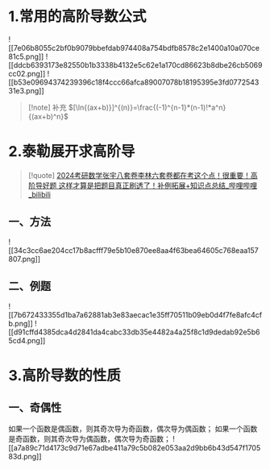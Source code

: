 # 1.常用的高阶导数公式
![[7e06b8055c2bf0b9079bbefdab974408a754bdfb8578c2e1400a10a070ce81c5.png]]
![[ddcb6393173e82550b1b3338b4132e5c62e1a170cd86623b8dbe26cb5069cc02.png]]
![[b53e09694374239396c18f4ccc66afca89007078b18195395e3fd077254331e3.png]]
>[!note] 补充
>$[\ln{(ax+b)}]^{(n)}=\frac{(-1)^{n-1}*(n-1)!*a^n}{(ax+b)^n}$

# 2.泰勒展开求高阶导
>[!quote] 
>[2024考研数学张宇八套卷李林六套卷都在考这个点！很重要！高阶导好题 这样才算是把题目真正刷透了！补例拓展+知识点总结_哔哩哔哩_bilibili](https://www.bilibili.com/video/BV1Gu4y1A7gT/?spm_id_from=333.999.0.0&vd_source=8c8193ecde970197a86f2b439e9a9d25)

## 一、方法
![[34c3cc6ae204cc17b8acfff79e5b10e870ee8aa4f63bea64605c768eaa157807.png]]

## 二、例题
![[7b672433355d1ba7a62881ab3e83aecac1e35ff70511b09eb0d4f7fe8afc4cfb.png]]
![[d91cffd4385dca4d2841da4cabc33db35e4482a4a25f8c1d9dedab92e5b65cd4.png]]



# 3.高阶导数的性质
## 一、奇偶性
如果一个函数是偶函数，则其奇次导为奇函数，偶次导为偶函数；
如果一个函数是奇函数，则其奇次导为偶函数，偶次导为奇函数；
![[a7a89c71d4173c9d71e67adbe411a79c5b082e053aa2d9bb6b43d547f170583d.png]]

